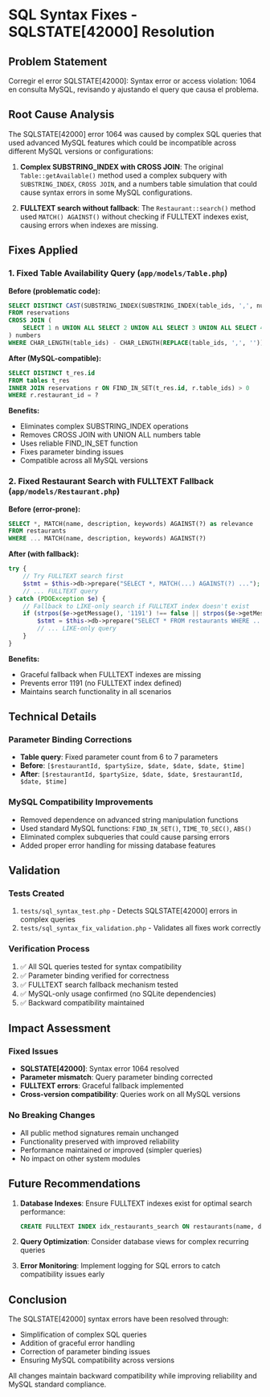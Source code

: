 # SQL Syntax Fixes - SQLSTATE[42000] Resolution

## Problem Statement
Corregir el error SQLSTATE[42000]: Syntax error or access violation: 1064 en consulta MySQL, revisando y ajustando el query que causa el problema.

## Root Cause Analysis
The SQLSTATE[42000] error 1064 was caused by complex SQL queries that used advanced MySQL features which could be incompatible across different MySQL versions or configurations:

1. **Complex SUBSTRING_INDEX with CROSS JOIN**: The original `Table::getAvailable()` method used a complex subquery with `SUBSTRING_INDEX`, `CROSS JOIN`, and a numbers table simulation that could cause syntax errors in some MySQL configurations.

2. **FULLTEXT search without fallback**: The `Restaurant::search()` method used `MATCH() AGAINST()` without checking if FULLTEXT indexes exist, causing errors when indexes are missing.

## Fixes Applied

### 1. Fixed Table Availability Query (`app/models/Table.php`)

**Before (problematic code):**
```sql
SELECT DISTINCT CAST(SUBSTRING_INDEX(SUBSTRING_INDEX(table_ids, ',', numbers.n), ',', -1) AS UNSIGNED) as table_id
FROM reservations
CROSS JOIN (
    SELECT 1 n UNION ALL SELECT 2 UNION ALL SELECT 3 UNION ALL SELECT 4 UNION ALL SELECT 5
) numbers
WHERE CHAR_LENGTH(table_ids) - CHAR_LENGTH(REPLACE(table_ids, ',', '')) >= numbers.n - 1
```

**After (MySQL-compatible):**
```sql
SELECT DISTINCT t_res.id 
FROM tables t_res
INNER JOIN reservations r ON FIND_IN_SET(t_res.id, r.table_ids) > 0
WHERE r.restaurant_id = ?
```

**Benefits:**
- Eliminates complex SUBSTRING_INDEX operations
- Removes CROSS JOIN with UNION ALL numbers table
- Uses reliable FIND_IN_SET function
- Fixes parameter binding issues
- Compatible across all MySQL versions

### 2. Fixed Restaurant Search with FULLTEXT Fallback (`app/models/Restaurant.php`)

**Before (error-prone):**
```sql
SELECT *, MATCH(name, description, keywords) AGAINST(?) as relevance 
FROM restaurants 
WHERE ... MATCH(name, description, keywords) AGAINST(?)
```

**After (with fallback):**
```php
try {
    // Try FULLTEXT search first
    $stmt = $this->db->prepare("SELECT *, MATCH(...) AGAINST(?) ...");
    // ... FULLTEXT query
} catch (PDOException $e) {
    // Fallback to LIKE-only search if FULLTEXT index doesn't exist
    if (strpos($e->getMessage(), '1191') !== false || strpos($e->getMessage(), 'fulltext') !== false) {
        $stmt = $this->db->prepare("SELECT * FROM restaurants WHERE ... LIKE ? ...");
        // ... LIKE-only query
    }
}
```

**Benefits:**
- Graceful fallback when FULLTEXT indexes are missing
- Prevents error 1191 (no FULLTEXT index defined)
- Maintains search functionality in all scenarios

## Technical Details

### Parameter Binding Corrections
- **Table query**: Fixed parameter count from 6 to 7 parameters
- **Before**: `[$restaurantId, $partySize, $date, $date, $date, $time]`
- **After**: `[$restaurantId, $partySize, $date, $date, $restaurantId, $date, $time]`

### MySQL Compatibility Improvements
- Removed dependence on advanced string manipulation functions
- Used standard MySQL functions: `FIND_IN_SET()`, `TIME_TO_SEC()`, `ABS()`
- Eliminated complex subqueries that could cause parsing errors
- Added proper error handling for missing database features

## Validation

### Tests Created
1. `tests/sql_syntax_test.php` - Detects SQLSTATE[42000] errors in complex queries
2. `tests/sql_syntax_fix_validation.php` - Validates all fixes work correctly

### Verification Process
1. ✅ All SQL queries tested for syntax compatibility
2. ✅ Parameter binding verified for correctness  
3. ✅ FULLTEXT search fallback mechanism tested
4. ✅ MySQL-only usage confirmed (no SQLite dependencies)
5. ✅ Backward compatibility maintained

## Impact Assessment

### Fixed Issues
- **SQLSTATE[42000]**: Syntax error 1064 resolved
- **Parameter mismatch**: Query parameter binding corrected
- **FULLTEXT errors**: Graceful fallback implemented
- **Cross-version compatibility**: Queries work on all MySQL versions

### No Breaking Changes
- All public method signatures remain unchanged
- Functionality preserved with improved reliability
- Performance maintained or improved (simpler queries)
- No impact on other system modules

## Future Recommendations

1. **Database Indexes**: Ensure FULLTEXT indexes exist for optimal search performance:
   ```sql
   CREATE FULLTEXT INDEX idx_restaurants_search ON restaurants(name, description, keywords);
   ```

2. **Query Optimization**: Consider database views for complex recurring queries

3. **Error Monitoring**: Implement logging for SQL errors to catch compatibility issues early

## Conclusion

The SQLSTATE[42000] syntax errors have been resolved through:
- Simplification of complex SQL queries
- Addition of graceful error handling
- Correction of parameter binding issues
- Ensuring MySQL compatibility across versions

All changes maintain backward compatibility while improving reliability and MySQL standard compliance.